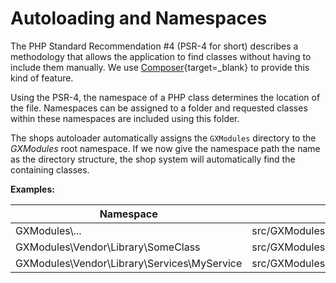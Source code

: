 # Autoloading and Namespaces

The PHP Standard Recommendation #4 (PSR-4 for short) describes a methodology that allows the application to find
classes without having to include them manually. We use [Composer]{target=_blank} to provide this kind of feature.

Using the PSR-4, the namespace of a PHP class determines the location of the file. Namespaces can be assigned to a
folder and requested classes within these namespaces are included using this folder.

The shops autoloader automatically assigns the `GXModules` directory to the *GXModules* root namespace. If
we now give the namespace path the name as the directory structure, the shop system will automatically find the
containing classes.


__Examples:__

| Namespace | Path to the class/file |
| --- | --- |
| GXModules\\...                              | src/GXModules/... |
| GXModules\Vendor\Library\SomeClass          | src/GXModules/Vendor/Library/SomeClass.php |
| GXModules\Vendor\Library\Services\MyService | src/GXModules/Vendor/Library/Services/MyService.php |



[Composer]: https://getcomposer.org/
